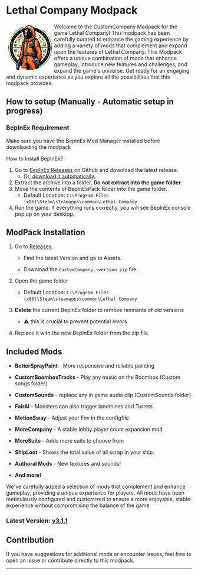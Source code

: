 # Lethal Company Modpack

<img align="left" height="130" width="130" src="https://raw.githubusercontent.com/beckerfelipee/ImagesDB/main/CustomCompany/Logo.png">

Welcome to the CustomCompany Modpack for the game Lethal Company! This modpack has been carefully curated to enhance the gaming experience by adding a variety of mods that complement and expand upon the features of Lethal Company. This Modpack offers a unique combination of mods that enhance gameplay, introduce new features and challenges, and expand the game's universe. Get ready for an engaging and dynamic experience as you explore all the possibilities that this modpack provides.

## How to setup (Manually - Automatic setup in progress)

### BepInEx Requirement

Make sure you have the BepInEx Mod Manager installed before downloading the modpack

How to Install BepInEx?

1. Go to [BepInEx Releases](https://github.com/BepInEx/BepInEx/releases) on Github and download the latest release.
   * Or, [download it automatically.](https://github.com/BepInEx/BepInEx/releases/download/v5.4.22/BepInEx_x64_5.4.22.0.zip)
2. Extract the archive into a folder. **Do not extract into the game folder.**
3. Move the contents of BepInExPack folder into the game folder.
   *  Default Location: ```C:\Program Files (x86)\Steam\steamapps\common\Lethal Company```
4. Run the game. If everything runs correctly, you will see BepInEx console pop up on your desktop.


## ModPack Installation

1. Go to [Releases](https://github.com/beckerfelipee/GreatCompany---Lethal-Company-ModPack/releases).
  
    * Find the latest Version and go to Assets.

    * Download the ```CustomCompany.~version.zip``` file.

2. Open the game folder
   *  Default Location: ```C:\Program Files (x86)\Steam\steamapps\common\Lethal Company```

3. **Delete** the current BepInEx folder to remove remnants of old versions
    * ⚠️ this is crucial to prevent potential errors

4. Replace it with the new BepInEx folder from the zip file.

## Included Mods

- **BetterSprayPaint** - More responsive and reliable painting

- **CustomBoomboxTracks** - Play any music on the Boombox (Custom songs folder)

- **CustomSounds** - replace any in game audio clip (CustomSounds folder)

- **FairAI** - Monsters can also trigger landmines and Turrets

- **MotionSway** - Adjust your Fov in the configfile

<!-- - **LethalProgression** - Skills leveling system -->

- **MoreCompany** - A stable lobby player count expansion mod

- **MoreSuits** - Adds more suits to choose from

- **ShipLoot** - Shows the total value of all scrap in your ship.

<!-- - **SkinwalkerMod** - The monsters can mimic the voices of your friends. -->

<!-- - **TooManyEmotes** - Adds over 100 new emotes with a system for purchasing them on the store -->

- **Authoral Mods** - New textures and sounds!

- **And more!** <!-- - New moon, interiors, items, scraps, monsters and 3D Models! -->

We've carefully added a selection of mods that complement and enhance gameplay, providing a unique experience for players.
All mods have been meticulously configured and customized to ensure a more enjoyable, stable experience without compromising the balance of the game. 

### Latest Version: [v3.1.1](https://github.com/beckerfelipee/CustomCompany-LethalCompany-ModPack/releases/tag/v3.1.1)

## Contribution

If you have suggestions for additional mods or encounter issues, feel free to open an issue or contribute directly to this modpack.

----
